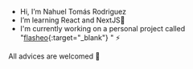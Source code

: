 - Hi, I’m Nahuel Tomás Rodriguez
- I’m learning React and NextJS🌱
- I'm currently working on a personal project called "[flasheo](https://flasheo.vercel.app/ "Nahuel's project"){:target="_blank"}
" ⚡

All advices are welcomed 👾
